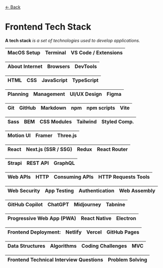 [&larr; Back](./README.md)

# Frontend Tech Stack

**A tech stack** _is a set of technologies used to develop applications._

| MacOS Setup | Terminal | VS Code / Extensions |
| ----------- | -------- | -------------------- |

| About Internet | Browsers | DevTools |
| -------------- | -------- | -------- |

| HTML | CSS | JavaScript | TypeScript |
| ---- | --- | ---------- | ---------- |

| Planning | Management | UI/UX Design | Figma |
| -------- | ---------- | ------------ | ----- |

| Git | GitHub | Markdown | npm | npm scripts | Vite |
| --- | ------ | -------- | --- | ----------- | ---- |

| Sass | BEM | CSS Modules | Tailwind | Styled Comp. |
| ---- | --- | ----------- | -------- | ------------ |

| Motion UI | Framer | Three.js |
| --------- | ------ | -------- |

| React | Next.js (SSR / SSG) | Redux | React Router |
| ----- | ------------------- | ----- | ------------ |

| Strapi | REST API | GraphQL |
| ------ | -------- | ------- |

| Web APIs | HTTP | Consuming APIs | HTTP Requests Tools |
| -------- | ---- | -------------- | ------------------- |

| Web Security | App Testing | Authentication | Web Assembly |
| ------------ | ----------- | -------------- | ------------ |

| GitHub Copilot | ChatGPT | Midjourney | Tabnine |
| -------------- | ------- | ---------- | ------- |

| Progressive Web App (PWA) | React Native | Electron |
| ------------------------- | ------------ | -------- |

| Frontend Deployment: | Netlify | Vercel | GitHub Pages |
| -------------------- | ------- | ------ | ------------ |

| Data Structures | Algorithms | Coding Challenges | MVC |
| --------------- | ---------- | ----------------- | --- |

| Frontend Technical Interview Questions | Problem Solving |
| -------------------------------------- | --------------- |

<!--
| JavaScript | TypeScript | Python | Java | C/C++ | C#  |
| ---------- | ---------- | ------ | ---- | ----- | --- |
-->

<br>

<!--

## Backend Technologies

| Node.js | Express.js |
| ------- | ---------- |

| Databases | Relational: PostgreSQL | NoSQL: MongoDB | Serverless: MongoDB Atlas | ORM: Mongoose | File-Based: SQLite |
| --------- | ---------------------- | -------------- | ------------------------- | ------------- | ------------------ |

| Backend Deployment | Render | Heroku | Linode | AWS |
| ------------------ | ------ | ------ | ------ | --- |

| Authentification | Authorization | Linux Commands | Web Servers |
| ---------------- | ------------- | -------------- | ----------- |

<br>

-->
